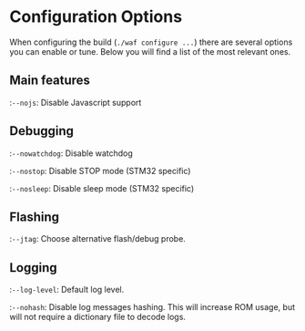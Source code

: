 # Configuration Options

When configuring the build (`./waf configure ...`) there are several options you can enable or tune.
Below you will find a list of the most relevant ones.

## Main features

:`--nojs`:
  Disable Javascript support

## Debugging

:`--nowatchdog`:
  Disable watchdog

:`--nostop`:
  Disable STOP mode (STM32 specific)

:`--nosleep`:
  Disable sleep mode (STM32 specific)

## Flashing

:`--jtag`:
  Choose alternative flash/debug probe.

## Logging

:`--log-level`:
  Default log level.

:`--nohash`:
  Disable log messages hashing.
  This will increase ROM usage, but will not require a dictionary file to decode logs.
